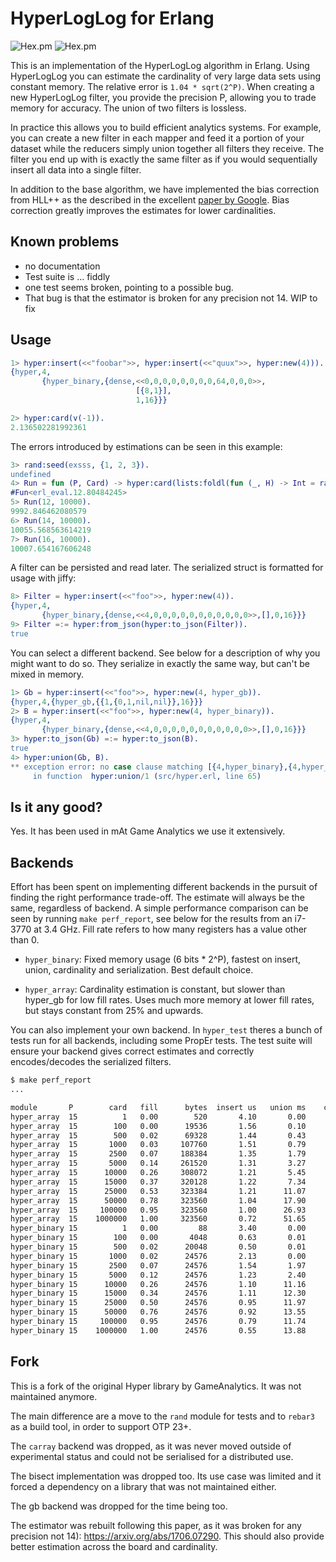 # HyperLogLog for Erlang

![Hex.pm](https://img.shields.io/hexpm/v/hyper?style=flat-square)
![Hex.pm](https://img.shields.io/hexpm/l/hyper?style=flat-square)

This is an implementation of the HyperLogLog algorithm in
Erlang. Using HyperLogLog you can estimate the cardinality of very
large data sets using constant memory. The relative error is `1.04 *
sqrt(2^P)`. When creating a new HyperLogLog filter, you provide the
precision P, allowing you to trade memory for accuracy. The union of
two filters is lossless.

In practice this allows you to build efficient analytics systems. For
example, you can create a new filter in each mapper and feed it a
portion of your dataset while the reducers simply union together all
filters they receive. The filter you end up with is exactly the same
filter as if you would sequentially insert all data into a single
filter.

In addition to the base algorithm, we have implemented the bias
correction from HLL++ as the described in the excellent
[paper by Google][]. Bias correction greatly improves the estimates
for lower cardinalities.

## Known problems

* no documentation
* Test suite is ... fiddly
* one test seems broken, pointing to a possible bug.
* That bug is that the estimator is broken for any precision not 14. WIP to fix

## Usage

```erlang
1> hyper:insert(<<"foobar">>, hyper:insert(<<"quux">>, hyper:new(4))).
{hyper,4,
       {hyper_binary,{dense,<<0,0,0,0,0,0,0,0,64,0,0,0>>,
                            [{8,1}],
                            1,16}}}

2> hyper:card(v(-1)).
2.136502281992361
```

The errors introduced by estimations can be seen in this example:

```erlang
3> rand:seed(exsss, {1, 2, 3}).
undefined
4> Run = fun (P, Card) -> hyper:card(lists:foldl(fun (_, H) -> Int = rand:uniform(10000000000000), hyper:insert(<<Int:64/integer>>, H) end, hyper:new(P), lists:seq(1, Card))) end.
#Fun<erl_eval.12.80484245>
5> Run(12, 10000).
9992.846462080579
6> Run(14, 10000).
10055.568563614219
7> Run(16, 10000).
10007.654167606248
```

A filter can be persisted and read later. The serialized struct is formatted for usage with jiffy:

```erlang
8> Filter = hyper:insert(<<"foo">>, hyper:new(4)).
{hyper,4,
       {hyper_binary,{dense,<<4,0,0,0,0,0,0,0,0,0,0,0>>,[],0,16}}}
9> Filter =:= hyper:from_json(hyper:to_json(Filter)).
true
```

You can select a different backend. See below for a description of why
you might want to do so. They serialize in exactly the same way, but
can't be mixed in memory.

```erlang
1> Gb = hyper:insert(<<"foo">>, hyper:new(4, hyper_gb)).
{hyper,4,{hyper_gb,{{1,{0,1,nil,nil}},16}}}
2> B = hyper:insert(<<"foo">>, hyper:new(4, hyper_binary)).
{hyper,4,
       {hyper_binary,{dense,<<4,0,0,0,0,0,0,0,0,0,0,0>>,[],0,16}}}
3> hyper:to_json(Gb) =:= hyper:to_json(B).
true
4> hyper:union(Gb, B).
** exception error: no case clause matching [{4,hyper_binary},{4,hyper_gb}]
     in function  hyper:union/1 (src/hyper.erl, line 65)
```

## Is it any good?

Yes. It has been used in mAt Game Analytics we use it extensively.

## Backends

Effort has been spent on implementing different backends in the
pursuit of finding the right performance trade-off. The estimate will
always be the same, regardless of backend. A simple performance
comparison can be seen by running `make perf_report`, see below for
the results from an i7-3770 at 3.4 GHz. Fill rate refers to how many
registers has a value other than 0.

* `hyper_binary`: Fixed memory usage (6 bits * 2^P), fastest on insert,
  union, cardinality and serialization. Best default choice.

* `hyper_array`: Cardinality estimation is constant, but slower than
  hyper_gb for low fill rates. Uses much more memory at lower fill
  rates, but stays constant from 25% and upwards.

You can also implement your own backend. In `hyper_test` theres a
bunch of tests run for all backends, including some PropEr tests. The
test suite will ensure your backend gives correct estimates and
correctly encodes/decodes the serialized filters.

```bash
$ make perf_report
...

module       P        card   fill      bytes  insert us   union ms    card ms    json ms
hyper_array  15          1   0.00        520       4.10       0.00       4.74       3.83
hyper_array  15        100   0.00      19536       1.56       0.10       4.71       3.99
hyper_array  15        500   0.02      69328       1.44       0.43       4.63       4.46
hyper_array  15       1000   0.03     107760       1.51       0.79       4.68       4.29
hyper_array  15       2500   0.07     188384       1.35       1.79       4.70       5.16
hyper_array  15       5000   0.14     261520       1.31       3.27       4.72       5.33
hyper_array  15      10000   0.26     308072       1.21       5.45       4.99       6.90
hyper_array  15      15000   0.37     320128       1.22       7.34       4.96       7.72
hyper_array  15      25000   0.53     323384       1.21      11.07       5.18       8.42
hyper_array  15      50000   0.78     323560       1.04      17.90       5.51       8.08
hyper_array  15     100000   0.95     323560       1.00      26.93       5.60       7.70
hyper_array  15    1000000   1.00     323560       0.72      51.65       5.77       7.77
hyper_binary 15          1   0.00         88       3.40       0.00       6.06       2.23
hyper_binary 15        100   0.00       4048       0.63       0.01       5.91       2.38
hyper_binary 15        500   0.02      20048       0.50       0.01       5.67       2.58
hyper_binary 15       1000   0.02      24576       2.13       0.00       2.72       1.33
hyper_binary 15       2500   0.07      24576       1.54       1.97       2.72       1.95
hyper_binary 15       5000   0.12      24576       1.23       2.40       2.71       2.77
hyper_binary 15      10000   0.26      24576       1.10      11.16       2.95       4.46
hyper_binary 15      15000   0.34      24576       1.11      12.30       2.75       5.48
hyper_binary 15      25000   0.50      24576       0.95      11.97       2.79       5.83
hyper_binary 15      50000   0.76      24576       0.92      13.55       2.81       5.65
hyper_binary 15     100000   0.95      24576       0.79      11.74       2.59       5.16
hyper_binary 15    1000000   1.00      24576       0.55      13.88       2.64       5.11
```

## Fork

This is a fork of the original Hyper library by GameAnalytics. It was not maintained anymore.

The main difference are a move to the `rand` module for tests and to `rebar3` as a build tool, in order to support OTP 23+.

The `carray` backend was dropped, as it was never moved outside of experimental status and could not be serialised for a distributed use.

The bisect implementation was dropped too. Its use case was limited and it forced a dependency on a library that was not maintained either.

The gb backend was dropped for the time being too.

The estimator was rebuilt following this paper, as it was broken for any precision not 14): <https://arxiv.org/abs/1706.07290>.
This should also provide better estimation across the board and cardinality.

[paper by Google]: http://static.googleusercontent.com/external_content/untrusted_dlcp/research.google.com/en//pubs/archive/40671.pdf
